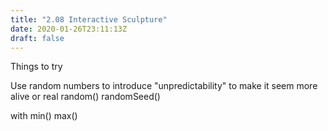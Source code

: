 ```yaml
---
title: "2.08 Interactive Sculpture"
date: 2020-01-26T23:11:13Z
draft: false
---
```


Things to try

Use random numbers to introduce "unpredictability" to make it seem more alive or real
random()
randomSeed()

with min() max()
